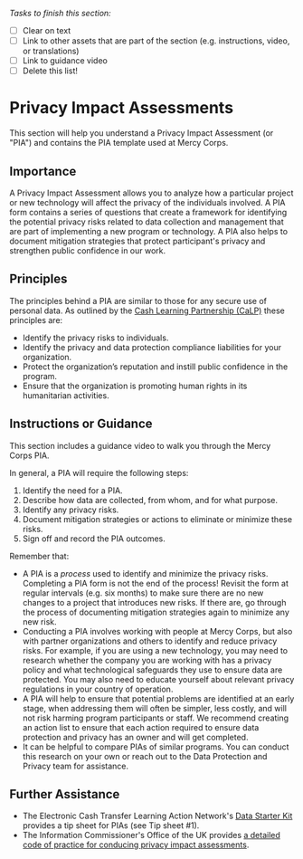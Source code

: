 *Tasks to finish this section:*
- [ ] Clear on text
- [ ] Link to other assets that are part of the section (e.g. instructions, video, or translations)
- [ ] Link to guidance video
- [ ] Delete this list!

# Privacy Impact Assessments
This section will help you understand a Privacy Impact Assessment (or "PIA") and contains the PIA template used at Mercy Corps.

## Importance
A Privacy Impact Assessment allows you to analyze how a particular project or new technology will affect the privacy of the individuals involved. A PIA form contains a series of questions that create a framework for identifying the potential privacy risks related to data collection and management that are part of implementing a new program or technology. A PIA also helps to document mitigation strategies that protect participant's privacy and strengthen public confidence in our work.

## Principles
The principles behind a PIA are similar to those for any secure use of personal data. As outlined by the  [Cash Learning Partnership (CaLP)](https://www.calpnetwork.org/publication/protecting-beneficiary-privacy-principles-and-operational-standards-for-the-secure-use-of-personal-data-in-cash-and-e-transfer-programmes/) these principles are:

- Identify the privacy risks to individuals.
- Identify the privacy and data protection compliance liabilities for your organization.
- Protect the organization’s reputation and instill public confidence in the program.
- Ensure that the organization is promoting human rights in its humanitarian activities.

## Instructions or Guidance
This section includes a guidance video to walk you through the Mercy Corps PIA.

In general, a PIA will require the following steps:
1. Identify the need for a PIA.
2. Describe how data are collected, from whom, and for what purpose.
3. Identify any privacy risks.
4. Document mitigation strategies or actions to eliminate or minimize these risks.
5. Sign off and record the PIA outcomes.

Remember that:
- A PIA is a _process_ used to identify and minimize the privacy risks. Completing a PIA form is not the end of the process! Revisit the form at regular intervals (e.g. six months) to make sure there are no new changes to a project that introduces new risks. If there are, go through the process of documenting mitigation strategies again to minimize any new risk.
- Conducting a PIA involves working with people at Mercy Corps, but also with partner organizations and others to identify and reduce privacy risks. For example, if you are using a new technology, you may need to research whether the company you are working with has a privacy policy and what technological safeguards they use to ensure data are protected. You may also need to educate yourself about relevant privacy regulations in your country of operation.
- A PIA will help to ensure that potential problems are identified at an early stage, when addressing them will often be simpler, less costly, and will not risk harming program participants or staff. We recommend creating an action list to ensure that each action required to ensure data protection and privacy has an owner and will get completed.
- It can be helpful to compare PIAs of similar programs. You can conduct this research on your own or reach out to the Data Protection and Privacy team for assistance.

## Further Assistance
- The Electronic Cash Transfer Learning Action Network's [Data Starter Kit](https://www.calpnetwork.org/wp-content/uploads/2020/06/DataStarterKitforFieldStaffELAN.pdf) provides a tip sheet for PIAs (see Tip sheet #1).
- The Information Commissioner's Office of the UK provides [a detailed code of practice for conducing privacy impact assessments](https://ico.org.uk/media/about-the-ico/consultations/2052/draft-conducting-privacy-impact-assessments-code-of-practice.pdf).
